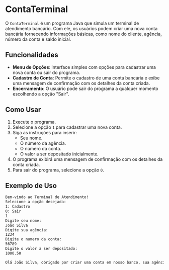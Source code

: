 # ContaTerminal

O `ContaTerminal` é um programa Java que simula um terminal de atendimento bancário. Com ele, os usuários podem criar uma nova conta bancária fornecendo informações básicas, como nome do cliente, agência, número da conta e saldo inicial.

## Funcionalidades

- **Menu de Opções**: Interface simples com opções para cadastrar uma nova conta ou sair do programa.
- **Cadastro de Conta**: Permite o cadastro de uma conta bancária e exibe uma mensagem de confirmação com os detalhes da conta criada.
- **Encerramento**: O usuário pode sair do programa a qualquer momento escolhendo a opção "Sair".

## Como Usar

1. Execute o programa.
2. Selecione a opção `1` para cadastrar uma nova conta.
3. Siga as instruções para inserir:
   - Seu nome.
   - O número da agência.
   - O número da conta.
   - O valor a ser depositado inicialmente.
4. O programa exibirá uma mensagem de confirmação com os detalhes da conta criada.
5. Para sair do programa, selecione a opção `0`.

## Exemplo de Uso

```bash
Bem-vindo ao Terminal de Atendimento!
Selecione a opção desejada:
1: Cadastro
0: Sair
1
Digite seu nome:
João Silva
Digite sua agência:
1234
Digite o numero da conta:
56789
Digite o valor a ser depositado:
1000.50

Olá João Silva, obrigado por criar uma conta em nosso banco, sua agência é 1234, conta 56789 e seu saldo 1000.50 já está disponível para saque.
